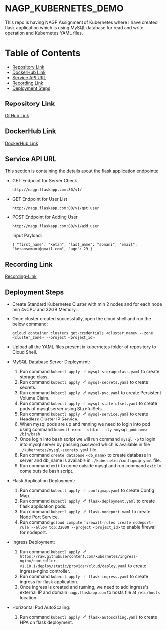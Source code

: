 # NAGP_KUBERNETES_DEMO

This repo is having NAGP Assignment of Kubernetes where I have created flask application which is using MySQL database for read and write operation and Kubernetes YAML files.

# Table of Contents
* [Repository Link](#repository-link)
* [DockerHub Link](#docker-hub-link)
* [Service API URL](#service-api-url)
* [Recording Link](#recording-link)
* [Deployment Steps](#deployment-steps)


## Repository Link
[GitHub Link](https://github.com/ketansomani47/NAGP_KUBERNETES_DEMO)

## DockerHub Link
[DockerHub Link](https://hub.docker.com/repository/docker/ketansomani/nagp_flask/general)

## Service API URL
This section is containing the details about the flask application endpoints:

* GET Endpoint for Server Check
    
    `http://nagp.flaskapp.com:80/v1/`


* GET Endpoint for User List
    
    `http://nagp.flaskapp.com:80/v1/get_user`


* POST Endpoint for Adding User
    
    `http://nagp.flaskapp.com:80/v1/add_user`

    Input Payload:
    
    `{
    "first_name": "ketan",
    "last_name": "somani",
    "email": "ketansomani@gmail.com",
    "age": 29
}`


## Recording Link
[Recording-Link](https://nagarro-my.sharepoint.com/:v:/p/ketan_somani/EXWTAhhd6QpOvCKw7JPDLH8BgxTGLCfUm3OGBdJnE_cEUQ?nav=eyJyZWZlcnJhbEluZm8iOnsicmVmZXJyYWxBcHAiOiJPbmVEcml2ZUZvckJ1c2luZXNzIiwicmVmZXJyYWxBcHBQbGF0Zm9ybSI6IldlYiIsInJlZmVycmFsTW9kZSI6InZpZXciLCJyZWZlcnJhbFZpZXciOiJNeUZpbGVzTGlua0NvcHkifX0&e=xeR6Uh)


## Deployment Steps

* Create Standard Kubernetes Cluster with min 2 nodes and for each node min 4vCPU and 32GB Memory.
* Once cluster created successfully, open the cloud shell and run the below command:

    `gcloud container clusters get-credentials <cluster_name> --zone <cluster_zone> --project <project_id>`

* Upload all the YAML files present in kubernetes folder of repository to Cloud Shell.
* MySQL Database Server Deployment:
  1. Run command `kubectl apply -f mysql-storageclass.yaml` to create storage class.
  2. Run command `kubectl apply -f mysql-secrets.yaml` to create secrets.
  3. Run command `kubectl apply -f mysql-pvc.yaml` to create Persistent Volume Claim.
  4. Run command `kubectl apply -f mysql-statefulset.yaml` to create pods of mysql server using StatefulSets.
  5. Run command `kubectl apply -f mysql-service.yaml` to create Headless Cluster IP Service.
  6. When mysql pods are up and running we need to login into pod using command `kubectl exec --stdin --tty <mysql_podname> -- /bin/bash`
  7. Once login into bash script we will run command `mysql -p` to login into mysql server by passing password which is available in file `./kubernetes/mysql-secrets.yaml` file.
  8. Run command `create database <db_name>` to create database in server and db_name is available in `./kubernetes/configmap.yaml` file.
  9. Run command `exit` to come outside mysql and run command `exit` to come outside bash script.
* Flask Application Deployment:
  1. Run command `kubectl apply -f configmap.yaml` to create Config Map.
  2. Run command `kubectl apply -f flask-deployment.yaml` to create flask application pods.
  3. Run command `kubectl apply -f flask-nodeport.yaml` to create Node Port Service.
  4. Run command `gcloud compute firewall-rules create nodeport-rule --allow tcp:32000 --project <project_id>` to enable firewall for nodeport.
* Ingress Deployment:
  1. Run command `kubectl apply -f https://raw.githubusercontent.com/kubernetes/ingress-nginx/controller-v1.10.1/deploy/static/provider/cloud/deploy.yaml` to create ingress-nginx controller.
  2. Run command `kubectl apply -f flask-ingress.yaml` to create ingress for flask application.
  3. Once ingress is created and running, we need to add ingress's external IP and domain `nagp.flaskapp.com` to hosts file at `/etc/hosts` location.
* Horizontal Pod AutoScaling:
  1. Run command `kubectl apply -f flask-autoscaling.yaml` to create HPA on flask deployment.

